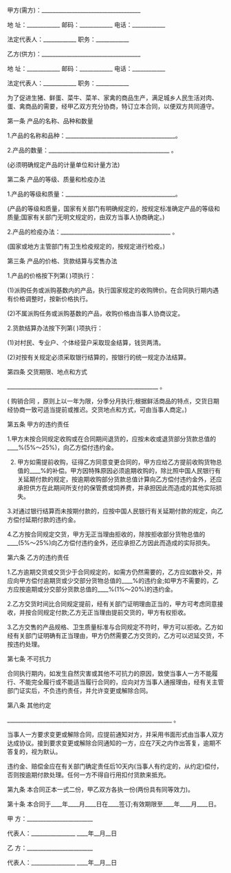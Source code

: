
 


甲方(需方)：____________________________________


地 址：____________ 邮码：____________ 电话：____________


法定代表人：____________ 职务：____________


乙方(供方)：____________________________________


地 址：____________ 邮码：____________ 电话：____________


法定代表人：____________ 职务：____________


为了促进生猪、鲜蛋、菜牛、菜羊、家禽的商品生产，满足城乡人民生活对肉、蛋、禽商品的需要，经甲乙双方充分协商，特订立本合同，以便双方共同遵守。


第一条 产品的名称、品种和数量


1.产品的名称和品种：________________________________________。


2.产品的数量：____________________________________________ 。


(必须明确规定产品的计量单位和计量方法)


第二条 产品的等级、质量和检疫办法


1.产品的等级和质量：________________________________________。


(产品的等级和质量，国家有关部门有明确规定的，按规定标准确定产品的等级和质量;国家有关部门无明文规定的，由双方当事人协商确定。)


2.产品的检疫办法：________________________________________ 。


(国家或地方主管部门有卫生检疫规定的，按规定进行检疫。)


第三条 产品的价格、货款结算与奖售办法


1.产品的价格按下列第( )项执行：


(1)派购任务或派购基数内的产品，执行国家规定的收购牌价。在合同执行期内遇有价格调整时，按新价格执行。


(2)不属派购任务或派购基数的产品，收购价格由当事人协商议定。


2.货款结算办法按下列第( )项执行：


(1)对村民、专业户、个体经营户采取现金结算，钱货两清。


(2)对按有关规定必须采取银行结算的，按银行的统一规定办法结算。


第四条 交货期限、地点和方式


_______________________________________________________ 。


(
购销合同
，原则上以一年为限，分季分月执行;根据鲜活商品的特点，交货日期经协商一致可适当提前或推迟。交货地点和方式，可由当事人商定。)


第五条 甲方的违约责任


1.甲方未按合同规定收购或在合同期间退货的，应按未收或退货部分货款总值的____%(5%～25%)，向乙方偿付违约金。


2. 甲方如需提前收购，征得乙方同意变更合同的，甲方应给乙方提前收购货物总值的____%的补偿。甲方因特殊原因必须逾期收购的，除比照中国人民银行有关延期付款的规定，按逾期收购部分货款总值计算向乙方偿付违约金外，还应承担供方在此期间所支付的保管费或饲养费，并承担因此而造成的其他实际损失。


3.对通过银行结算而未按期付款的，应按中国人民银行有关延期付款的规定，向乙方偿付延期付款的违约金。


4.乙方按合同规定交货，甲方无正当理由拒收的，除按拒收部分货物总值的____(5%～25%)向乙方偿付违约金外，还应承担乙方因此而造成的实际损失。


第六条 乙方的违约责任


1.乙方逾期交货或交货少于合同规定的，如需方仍然需要的，乙方应如数补交，并应向甲方偿付逾期货或少交部分货物总值的____%的违约金;如甲方不需要的，乙方应按逾期或分交部分货款总值的____%(1%～20%)的违约金。


2.乙方交货时间比合同规定提前，经有关部门证明理由正当的，甲方可考虑同意接收，并按合同规定付款;乙方无正当理由提前交货的，甲方有权拒收。


3.乙方交售的产品规格、卫生质量标准与合同规定不符时，甲方可以拒收。乙方如经有关部门证明确有正当理由，甲方仍然需要乙方交货的，乙方可以迟延交货，不按违约处理。


第七条 不可抗力


合同执行期内，如发生自然灾害或其他不可抗力的原因，致使当事人一方不能履行、不能完全履行或不能适当履行合同的，应向对方当事人通报理由，经有关主管部门证实后，不负违约责任，并允许变更或解除合同。


第八条 其他约定


____________________________________________________________ 。


当事人一方要求变更或解除合同，应提前通知对方，并采用书面形式由当事人双方达成协议。接到要求变更或解除合同通知的一方，应在7天之内作出答复，逾期不答复的，视为默认。


违约金、赔偿金应在有关部门确定责任后10天内(当事人有约定的，从约定)偿付，否则按逾期付款处理。任何一方不得自行用扣付货款来抵充。


第九条 本合同正本一式二份，甲乙双方各执一份(两份具有同等效力)。


第十条 本合同于____年____月____日在____签订;有效期限至____年____月____日。


甲 方：________________________


代表人：________________ ____年__月__日


乙 方：________________________


代表人：________________ ____年__月__日
 


 

 
 
 
 
 
  


  
 

  


  


  
 
 
 
 

